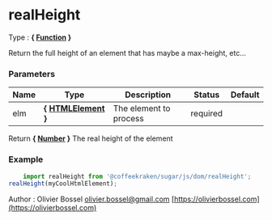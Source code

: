 # realHeight

<!-- @namespace: sugar.js.dom.realHeight -->

Type : **{ [Function](https://developer.mozilla.org/fr/docs/Web/JavaScript/Reference/Objets_globaux/Function) }**


Return the full height of an element that has maybe a max-height, etc...



### Parameters
Name  |  Type  |  Description  |  Status  |  Default
------------  |  ------------  |  ------------  |  ------------  |  ------------
elm  |  **{ [HTMLElement](https://developer.mozilla.org/fr/docs/Web/API/HTMLElement) }**  |  The element to process  |  required  |

Return **{ [Number](https://developer.mozilla.org/fr/docs/Web/JavaScript/Reference/Objets_globaux/Number) }** The real height of the element

### Example
```js
	import realHeight from '@coffeekraken/sugar/js/dom/realHeight';
realHeight(myCoolHtmlElement);
```
Author : Olivier Bossel [olivier.bossel@gmail.com](mailto:olivier.bossel@gmail.com) [https://olivierbossel.com](https://olivierbossel.com)